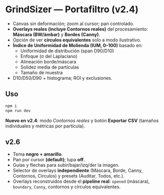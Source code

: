 # GrindSizer — Portafiltro (v2.4)

- Canvas sin deformación; zoom al cursor; pan controlado.
- **Overlays reales (incluye Contornos reales)** del procesamiento: **Máscara (BW/ámbar)** y **Bordes (Canny)**.
- Opción de ver **círculos equivalentes** solo a modo ilustrativo.
- **Índice de Uniformidad de Molienda (IUM, 0–100)** basado en:
  - Uniformidad de distribución (span D90/D10)
  - Enfoque (σ del Laplaciano)
  - Alineación borde/máscara
  - Solidez media de partículas
  - Tamaño de muestra
- D10/D50/D90 + histograma; ROI y exclusiones.

## Uso
```bash
npm i
npm run dev
```


**Nuevo en v2.4**: modo *Contornos reales* y botón **Exportar CSV** (tamaños individuales y métricas por partícula).


## v2.6
- Tema **negro + amarillo**.
- Pan por cursor **(default)**; lupa **off**.
- Guías y flechas para subir/bajar/izq/der la imagen.
- Selector de overlays **independiente** (Máscara, Borde, Canny, Contornos, Círculos) y presets (Auditar, Todos, etc.).
- Overlays reconstruidos desde el **pipeline real**: `opened` (máscara), `boundary`, `Canny`, contornos y círculos equivalentes.
